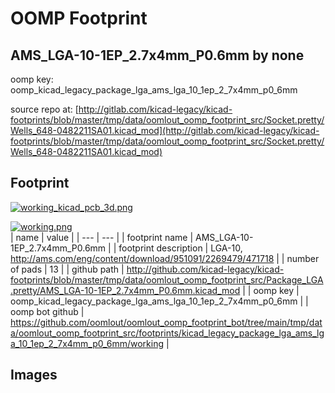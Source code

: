# OOMP Footprint  
## AMS_LGA-10-1EP_2.7x4mm_P0.6mm  by none  
  
oomp key: oomp_kicad_legacy_package_lga_ams_lga_10_1ep_2_7x4mm_p0_6mm  
  
source repo at: [http://gitlab.com/kicad-legacy/kicad-footprints/blob/master/tmp/data/oomlout_oomp_footprint_src/Socket.pretty/Wells_648-0482211SA01.kicad_mod](http://gitlab.com/kicad-legacy/kicad-footprints/blob/master/tmp/data/oomlout_oomp_footprint_src/Socket.pretty/Wells_648-0482211SA01.kicad_mod)  
## Footprint  
  
[![working_kicad_pcb_3d.png](working_kicad_pcb_3d_600.png)](working_kicad_pcb_3d.png)  
  
[![working.png](working_600.png)](working.png)  
| name | value | 
| --- | --- | 
| footprint name | AMS_LGA-10-1EP_2.7x4mm_P0.6mm | 
| footprint description | LGA-10, http://ams.com/eng/content/download/951091/2269479/471718 | 
| number of pads | 13 | 
| github path | http://github.com/kicad-legacy/kicad-footprints/blob/master/tmp/data/oomlout_oomp_footprint_src/Package_LGA.pretty/AMS_LGA-10-1EP_2.7x4mm_P0.6mm.kicad_mod | 
| oomp key | oomp_kicad_legacy_package_lga_ams_lga_10_1ep_2_7x4mm_p0_6mm | 
| oomp bot github | https://github.com/oomlout/oomlout_oomp_footprint_bot/tree/main/tmp/data/oomlout_oomp_footprint_src/footprints/kicad_legacy_package_lga_ams_lga_10_1ep_2_7x4mm_p0_6mm/working | 
## Images  
